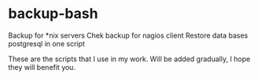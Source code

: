 # backup-bash
Backup for *nix servers 
Chek backup for nagios client
Restore data bases postgresql in one script

These are the scripts that I use in my work. Will be added gradually, I hope they will benefit you.



